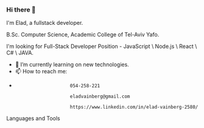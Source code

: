 ### Hi there 👋

I'm Elad, a fullstack developer.

B.Sc. Computer Science, Academic College of Tel-Aviv Yafo.

I'm looking for Full-Stack Developer Position - JavaScript \ Node.js \ React \ C# \ JAVA.

- 🌱 I’m currently learning on new technologies.
-  📫 How to reach me: 
-  
                          054-258-221 
                          
                          eladvainberg@gmail.com
                         
                          https://www.linkedin.com/in/elad-vainberg-2580/

Languages and Tools 
  

<!--
**Eladvain/Eladvain** is a ✨ _special_ ✨ repository because its `README.md` (this file) appears on your GitHub profile.

Here are some ideas to get you started:

- 🔭 I’m currently working on ...
- 🌱 I’m currently learning ...
- 👯 I’m looking to collaborate on ...
- 🤔 I’m looking for help with ...
- 💬 Ask me about ...
- 📫 How to reach me: ...
- 😄 Pronouns: ...
- ⚡ Fun fact: ...
-->
